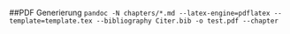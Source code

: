 ##PDF Generierung
`pandoc -N chapters/*.md --latex-engine=pdflatex --template=template.tex --bibliography Citer.bib -o test.pdf --chapter`